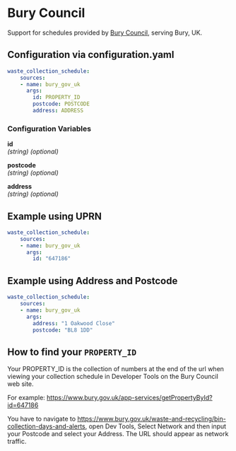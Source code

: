 # Bury Council

Support for schedules provided by [Bury Council](https://www.bury.gov.uk/), serving Bury, UK.

## Configuration via configuration.yaml

```yaml
waste_collection_schedule:
    sources:
    - name: bury_gov_uk
      args:
        id: PROPERTY_ID
        postcode: POSTCODE
        address: ADDRESS
```

### Configuration Variables

**id**<br>
*(string) (optional)*

**postcode**<br>
*(string) (optional)*

**address**<br>
*(string) (optional)*


## Example using UPRN

```yaml
waste_collection_schedule:
    sources:
    - name: bury_gov_uk
      args:
        id: "647186"
```

## Example using Address and Postcode

```yaml
waste_collection_schedule:
    sources:
    - name: bury_gov_uk
      args:
        address: "1 Oakwood Close"
        postcode: "BL8 1DD"
```

## How to find your `PROPERTY_ID`

Your PROPERTY_ID is the collection of numbers at the end of the url when viewing your collection schedule in Developer Tools on the Bury Council web site.

For example: https://www.bury.gov.uk/app-services/getPropertyById?id=647186

You have to navigate to https://www.bury.gov.uk/waste-and-recycling/bin-collection-days-and-alerts, open Dev Tools, Select Network and then input your Postcode and select your Address. The URL should appear as network traffic. 
